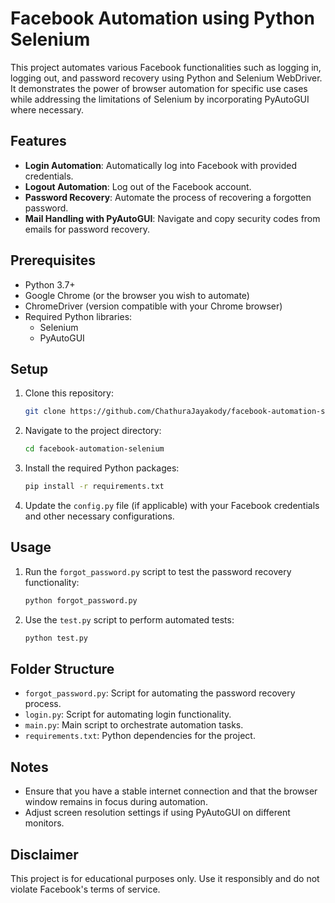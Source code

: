
# Facebook Automation using Python Selenium

This project automates various Facebook functionalities such as logging in, logging out, and password recovery using Python and Selenium WebDriver. It demonstrates the power of browser automation for specific use cases while addressing the limitations of Selenium by incorporating PyAutoGUI where necessary.

## Features
- **Login Automation**: Automatically log into Facebook with provided credentials.
- **Logout Automation**: Log out of the Facebook account.
- **Password Recovery**: Automate the process of recovering a forgotten password.
- **Mail Handling with PyAutoGUI**: Navigate and copy security codes from emails for password recovery.

## Prerequisites
- Python 3.7+
- Google Chrome (or the browser you wish to automate)
- ChromeDriver (version compatible with your Chrome browser)
- Required Python libraries:
  - Selenium
  - PyAutoGUI

## Setup
1. Clone this repository:
   ```bash
   git clone https://github.com/ChathuraJayakody/facebook-automation-selenium.git
   ```
2. Navigate to the project directory:
   ```bash
   cd facebook-automation-selenium
   ```
3. Install the required Python packages:
   ```bash
   pip install -r requirements.txt
   ```
4. Update the `config.py` file (if applicable) with your Facebook credentials and other necessary configurations.

## Usage
1. Run the `forgot_password.py` script to test the password recovery functionality:
   ```bash
   python forgot_password.py
   ```
2. Use the `test.py` script to perform automated tests:
   ```bash
   python test.py
   ```

## Folder Structure
- `forgot_password.py`: Script for automating the password recovery process.
- `login.py`: Script for automating login functionality.
- `main.py`: Main script to orchestrate automation tasks.
- `requirements.txt`: Python dependencies for the project.

## Notes
- Ensure that you have a stable internet connection and that the browser window remains in focus during automation.
- Adjust screen resolution settings if using PyAutoGUI on different monitors.

## Disclaimer
This project is for educational purposes only. Use it responsibly and do not violate Facebook's terms of service.
